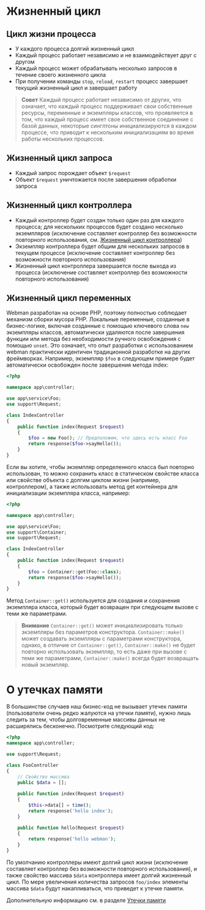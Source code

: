 # Жизненный цикл

## Цикл жизни процесса
- У каждого процесса долгий жизненный цикл
- Каждый процесс работает независимо и не взаимодействует друг с другом
- Каждый процесс может обрабатывать несколько запросов в течение своего жизненного цикла
- При получении команды `stop`, `reload`, `restart` процесс завершает текущий жизненный цикл и завершает работу

> **Совет**
> Каждый процесс работает независимо от других, что означает, что каждый процесс поддерживает свои собственные ресурсы, переменные и экземпляры классов, что проявляется в том, что каждый процесс имеет свое собственное соединение с базой данных, некоторые синглтоны инициализируются в каждом процессе, что приводит к нескольким инициализациям во время работы нескольких процессов.

## Жизненный цикл запроса
- Каждый запрос порождает объект `$request`
- Объект `$request` уничтожается после завершения обработки запроса

## Жизненный цикл контроллера
- Каждый контроллер будет создан только один раз для каждого процесса; для нескольких процессов будет создано несколько экземпляров (исключение составляет контроллер без возможности повторного использования, см. [Жизненный цикл контроллера](https://www.workerman.net/doc/webman/controller.html#%E7%94%9F%E5%91%BD%E5%91%A8%E6%9C%9F))
- Экземпляр контроллера будет общим для нескольких запросов в текущем процессе (исключение составляет контроллер без возможности повторного использования)
- Жизненный цикл контроллера завершается после выхода из процесса (исключение составляет контроллер без возможности повторного использования)

## Жизненный цикл переменных
Webman разработан на основе PHP, поэтому полностью соблюдает механизм сборки мусора PHP. Локальные переменные, созданные в бизнес-логике, включая созданные с помощью ключевого слова `new` экземпляры классов, автоматически удаляются после завершения функции или метода без необходимости ручного освобождения с помощью `unset`. Это означает, что опыт разработки с использованием webman практически идентичен традиционной разработке на других фреймворках. Например, экземпляр `$foo` в следующем примере будет автоматически освобожден после завершения метода index:
```php
<?php

namespace app\controller;

use app\service\Foo;
use support\Request;

class IndexController
{
    public function index(Request $request)
    {
        $foo = new Foo(); // Предположим, что здесь есть класс Foo
        return response($foo->sayHello());
    }
}
```
Если вы хотите, чтобы экземпляр определенного класса был повторно использован, то можно сохранить класс в статическом свойстве класса или свойстве объекта с долгим циклом жизни (например, контроллером), а также использовать метод get контейнера для инициализации экземпляра класса, например:
```php
<?php

namespace app\controller;

use app\service\Foo;
use support\Container;
use support\Request;

class IndexController
{
    public function index(Request $request)
    {
        $foo = Container::get(Foo::class);
        return response($foo->sayHello());
    }
}
```
Метод `Container::get()` используется для создания и сохранения экземпляра класса, который будет возвращен при следующем вызове с теми же параметрами.

> **Внимание**
> `Container::get()` может инициализировать только экземпляры без параметров конструктора. `Container::make()` может создавать экземпляры с параметрами конструктора, однако, в отличие от `Container::get()`, `Container::make()` не будет повторно использовать экземпляр, то есть даже при вызове с теми же параметрами, `Container::make()` всегда будет возвращать новый экземпляр.

# О утечках памяти
В большинстве случаев наш бизнес-код не вызывает утечек памяти (пользователи очень редко жалуются на утечки памяти), нужно лишь следить за тем, чтобы долговременные массивы данных не расширялись бесконечно. Посмотрите следующий код:
```php
<?php
namespace app\controller;

use support\Request;

class FooController
{
    // Свойство массива
    public $data = [];
    
    public function index(Request $request)
    {
        $this->data[] = time();
        return response('hello index');
    }

    public function hello(Request $request)
    {
        return response('hello webman');
    }
}
```
По умолчанию контроллеры имеют долгий цикл жизни (исключение составляет контроллер без возможности повторного использования), и также свойство массива `$data` контроллера имеет долгий жизненный цикл. По мере увеличения количества запросов `foo/index` элементы массива `$data` будут накапливаться, что приведет к утечке памяти.

Дополнительную информацию см. в разделе [Утечки памяти](./memory-leak.md)
